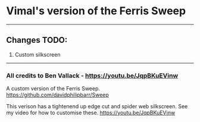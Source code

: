 # Vimal's version of the Ferris Sweep
---

## Changes TODO:
1. Custom silkscreen

---
### All credits to Ben Vallack - https://youtu.be/JqpBKuEVinw 
A custom version of the Ferris Sweep. https://github.com/davidphilipbarr/Sweep

This verison has a tightenend up edge cut and spider web silkscreen. See my video for how to customise these. https://youtu.be/JqpBKuEVinw
